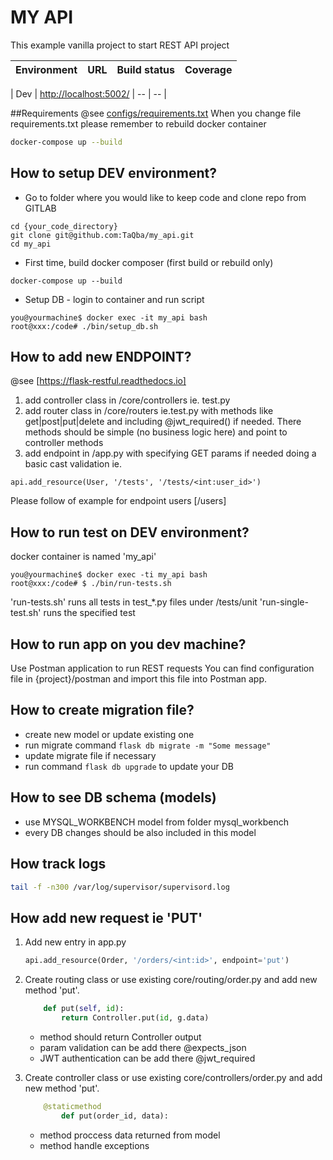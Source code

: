 # MY API

This example vanilla project to start REST API project

| Environment | URL | Build status | Coverage |
| ----------- | --- | -------- | -------- |

| Dev  | [http://localhost:5002/](http://localhost:5002/) | -- | -- |


##Requirements
@see [configs/requirements.txt](/configs/requirements.txt)
When you change file requirements.txt please remember to rebuild docker container
```bash
docker-compose up --build
```

## How to setup DEV environment?
- Go to folder where you would like to keep code and clone repo from  GITLAB
```
cd {your_code_directory}
git clone git@github.com:TaQba/my_api.git
cd my_api
```
- First time, build docker composer (first build or rebuild only)
```
docker-compose up --build
```

- Setup DB - login to container and run script
```
you@yourmachine$ docker exec -it my_api bash
root@xxx:/code# ./bin/setup_db.sh 
```


## How to add new ENDPOINT?
@see [https://flask-restful.readthedocs.io]

1. add controller class in /core/controllers ie. test.py 
2. add router class in /core/routers ie.test.py with methods like get|post|put|delete and including @jwt_required() if needed. There methods should be simple (no business logic here) and point to controller methods
3. add endpoint in /app.py with specifying GET params if needed doing a basic cast validation ie.  

```
api.add_resource(User, '/tests', '/tests/<int:user_id>')
```

Please follow of example for endpoint users [/users]


## How to run test on DEV environment?
docker container is named 'my_api'
```
you@yourmachine$ docker exec -ti my_api bash 
root@xxx:/code# $ ./bin/run-tests.sh
```
'run-tests.sh' runs all tests in test_*.py files under /tests/unit
'run-single-test.sh' runs the specified test


## How to run app on you dev machine?

Use Postman application to run REST requests
You can find configuration file in {project}/postman and import this file into Postman app.


## How to create migration file?
- create new model or update existing one
- run migrate command ``flask db migrate -m "Some message"``
- update migrate file if necessary
- run command ``flask db upgrade`` to update your DB

## How to see DB schema (models)
- use MYSQL_WORKBENCH model from folder mysql_workbench
- every DB changes should be also included in this model


## How track logs
```bash
tail -f -n300 /var/log/supervisor/supervisord.log 
```

## How add new request ie 'PUT'
1. Add new entry in app.py 
    ```python
    api.add_resource(Order, '/orders/<int:id>', endpoint='put')
    ```
2. Create routing  class or use existing core/routing/order.py and add new method 'put'.
    ```python
        def put(self, id):
            return Controller.put(id, g.data)
    ```
    - method should return Controller output
    - param validation can be add there @expects_json
    - JWT authentication can be add there @jwt_required

3.  Create controller  class or use existing core/controllers/order.py and add new method 'put'.
    ```python
        @staticmethod
            def put(order_id, data):
    ```
    -   method proccess data returned from model
    -   method handle exceptions
